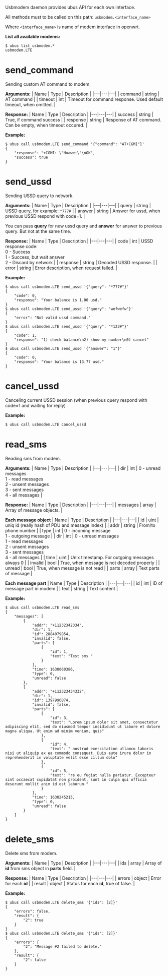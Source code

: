 Usbmodem daemon provides ubus API for each own interface.

All methods must to be called on this path:
`usbmodem.<interface_name>`

Where `<interface_name>` is name of modem interface in openwrt.

**List all available modems:**
```
$ ubus list usbmodem.*
usbmodem.LTE
```

# send_command

Sending custom AT command to modem.

**Arguments:**
| Name | Type | Description |
|---|---|---|
| command | string | AT command |
| timeout | int | Timeout for command response. Used default timeout, when omitted. |

**Response:**
| Name | Type | Description |
|---|---|---|
| success | string | True, if command success |
| response | string | Response of AT command. Can be empty, when timeout occured. |

**Example:**
```
$ ubus call usbmodem.LTE send_command '{"command": "AT+CGMI"}'
{
	"response": "+CGMI: \"Huawei\"\nOK",
	"success": true
}
```

# send_ussd

Sending USSD query to network.

**Arguments:**
| Name | Type | Description |
|---|---|---|
| query | string | USSD query, for example: `*777#` |
| answer | string | Answer for ussd, when previous USSD respond with code=1. |

You can pass **query** for new ussd query and **answer** for answer to previous query. But not at the same time.

**Response:**
| Name | Type | Description |
|---|---|---|
| code | int | USSD response code:<br>0 - Success<br>1 - Success, but wait answer<br>2 - Discard by network |
| response | string | Decoded USSD response. |
| error | string | Error description, when request failed. |

**Example:**
```
$ ubus call usbmodem.LTE send_ussd '{"query": "*777#"}'
{
	"code": 0,
	"response": "Your balance is 1.00 usd."
}
$ ubus call usbmodem.LTE send_ussd '{"query": "wefwefw"}'
{
	"error": "Not valid ussd command."
}
$ ubus call usbmodem.LTE send_ussd '{"query": "*123#"}'
{
	"code": 1,
	"response": "1) check balance\n2) show my number\n0) cancel"
}
$ ubus call usbmodem.LTE send_ussd '{"answer": "1"}'
{
	"code": 0,
	"response": "Your balance is 13.77 usd."
}
```

# cancel_ussd

Canceling current USSD session (when previous query respond with code=1 and waiting for reply)

**Example:**
```
$ ubus call usbmodem.LTE cancel_ussd
```

# read_sms

Reading sms from modem.

**Arguments:**
| Name | Type | Description |
|---|---|---|
| dir | int | 0 - unread messages<br>1 - read messages<br>2 - unsent messages<br>3 - sent messages<br>4 - all messages |

**Response:**
| Name | Type | Description |
|---|---|---|
| messages | array | Array of message objects. |

**Each message object**
| Name | Type | Description |
|---|---|---|
| id | uint | uniq id (really hash of PDU and message index) |
| addr | string | From/to phone number |
| type | int | 0 - incoming message<br>1 - outgoing message |
| dir | int | 0 - unread messages<br>1 - read messages<br>2 - unsent messages<br>3 - sent messages<br>4 - all messages |
| time | uint | Unix timestamp. For outgoing messages always 0 |
| invalid | bool | True, when message is not decoded properly |
| unread | bool | True, when message is not read |
| parts | array | Text parts of message |

**Each message part**
| Name | Type | Description |
|---|---|---|
| id | int | ID of message part in modem |
| text | string | Text content |

**Example:**
```
$ ubus call usbmodem.LTE read_sms
{
	"messages": [
		{
			"addr": "+11232342334",
			"dir": 1,
			"id": 2884079854,
			"invalid": false,
			"parts": [
				{
					"id": 1,
					"text": "Test sms "
				}
			],
			"time": 1630060386,
			"type": 0,
			"unread": false
		},
		{
			"addr": "+112323434332",
			"dir": 1,
			"id": 1397996874,
			"invalid": false,
			"parts": [
				{
					"id": 3,
					"text": "Lorem ipsum dolor sit amet, consectetur adipiscing elit, sed do eiusmod tempor incididunt ut labore et dolore magna aliqua. Ut enim ad minim veniam, quis"
				},
				{
					"id": 4,
					"text": " nostrud exercitation ullamco laboris nisi ut aliquip ex ea commodo consequat. Duis aute irure dolor in reprehenderit in voluptate velit esse cillum dolo"
				},
				{
					"id": 5,
					"text": "re eu fugiat nulla pariatur. Excepteur sint occaecat cupidatat non proident, sunt in culpa qui officia deserunt mollit anim id est laborum."
				}
			],
			"time": 1630245213,
			"type": 0,
			"unread": false
		}
	]
}
```

# delete_sms

Delete sms from modem.

**Arguments:**
| Name | Type | Description |
|---|---|---|
| ids | array | Array of **id** from sms object in **parts** field. |

**Response:**
| Name | Type | Description |
|---|---|---|
| errors | object | Error for each **id** |
| result | object | Status for each **id**, true of false. |

**Example:**
```
$ ubus call usbmodem.LTE delete_sms '{"ids": [2]}'
{
	"errors": false,
	"result": {
		"2": true
	}
}
$ ubus call usbmodem.LTE delete_sms '{"ids": [2]}'
{
	"errors": {
		"2": "Message #2 failed to delete."
	},
	"result": {
		"2": false
	}
}
```
